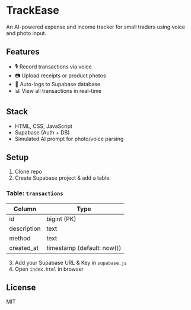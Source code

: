 # TrackEase

An AI-powered expense and income tracker for small traders using voice and photo input.

## Features
- 🎙️ Record transactions via voice
- 📷 Upload receipts or product photos
- 🔄 Auto-logs to Supabase database
- 📊 View all transactions in real-time

## Stack
- HTML, CSS, JavaScript
- Supabase (Auth + DB)
- Simulated AI prompt for photo/voice parsing

## Setup
1. Clone repo
2. Create Supabase project & add a table:

### Table: `transactions`
| Column      | Type      |
|-------------|-----------|
| id          | bigint (PK) |
| description | text      |
| method      | text      |
| created_at  | timestamp (default: now()) |

3. Add your Supabase URL & Key in `supabase.js`
4. Open `index.html` in browser

## License
MIT
